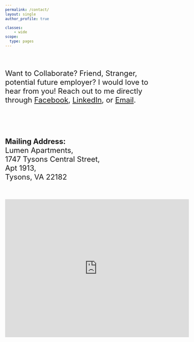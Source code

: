 ```yaml
---
permalink: /contact/
layout: single
author_profile: true

classes:
    - wide
scope:
  type: pages
---
```


<font size="+2">

<br>

Want to Collaborate? Friend, Stranger, potential future employer? I would love to hear from you! Reach out to me directly through <i class="fab fa-facebook-square"></i><a href="https://www.facebook.com/sannadate">Facebook</a>, <i class="fab fa-linkedin-in"></i> <a href="https://www.linkedin.com/in/saurabhannadate93/">LinkedIn</a>, or <i class="fas fa-fw fa-envelope-square"></i><a href="mailto:saurabhannadate2020@u.northwestern.edu">Email</a>.

<br>
<br>

<strong>Mailing Address:</strong><br>
Lumen Apartments,<br>
1747 Tysons Central Street,<br>
Apt 1913,<br>
Tysons, VA 22182<br>

</font>

<br>
<br>

<iframe src="https://www.google.com/maps/embed?pb=!1m18!1m12!1m3!1d3104.1650113210994!2d-77.234105685372!3d38.92020575320575!2m3!1f0!2f0!3f0!3m2!1i1024!2i768!4f13.1!3m3!1m2!1s0x89b64b85425d7d3d%3A0x7aebd187f010361b!2sLumen%20Apartment%20Homes!5e0!3m2!1sen!2sus!4v1586729895704!5m2!1sen!2sus" width="600" height="450" frameborder="0" style="border:0;" allowfullscreen="" aria-hidden="false" tabindex="0"></iframe>



